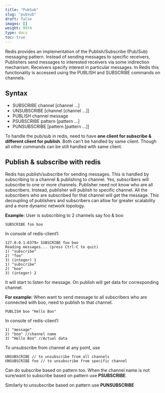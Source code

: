 ```yaml
---
title: "PubSub"
slug: "pubsub"
draft: false
images: []
weight: 9974
type: docs
toc: true
---
```


Redis provides an implementation of the Publish/Subscribe (Pub/Sub) messaging pattern. Instead of sending messages to specific receivers, Publishers send messages to interested receivers via some indirection mechanism.  Receivers specify interest in particular messages.  In Redis this functionality is accessed using the PUBLISH and SUBSCRIBE commands on channels.

## Syntax
- SUBSCRIBE channel [channel ...]
- UNSUBSCRIBE [channel [channel ...]] 
- PUBLISH channel message
- PSUBSCRIBE pattern [pattern ...]
- PUNSUBSCRIBE [pattern [pattern ...]]

To handle the pub/sub in redis, need to have **one client for subscribe & different client for publish**. Both can't be handled by same client. Though all other commands can be still handled with same client.

## Publish & subscribe with redis


Redis has publish/subscribe for sending messages. This is handled by subscribing to a channel & publishing to channel. Yes, subscribers will subscribe to one or more channels. Publisher need not know who are all subscribers. Instead, publisher will publish to specific channel. All the subscribers who are subscribed for that channel will get the message. This decoupling of publishers and subscribers can allow for greater scalability and a more dynamic network topology.


**Example:**
User is subscribing to 2 channels say foo & boo

    SUBSCRIBE foo boo

In console of redis-client1:

    127.0.0.1:6379> SUBSCRIBE foo boo
    Reading messages... (press Ctrl-C to quit)
    1) "subscribe"
    2) "foo"
    3) (integer) 1
    1) "subscribe"
    2) "boo"
    3) (integer) 2

It will start to listen for message. On publish will get data for corresponding channel.

**For example:** When want to send message to all subscribers who are connected with boo, need to publish to that channel.

    PUBLISH boo "Hello Boo"

In console of redis-client1:

    1) "message"
    2) "boo" //channel name
    3) "Hello Boo" //Actual data

To unsubscribe from channel at any point, use 

    UNSUBSCRIBE // to unsubscribe from all channels
    UNSUBSCRIBE foo // to unsubscribe from specific channel

Can do subscribe based on pattern too. When the channel name is not sure/want to subscribe based on pattern use **PSUBSCRIBE**. 

Similarly to unsubscribe based on pattern use **PUNSUBSCRIBE**

